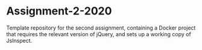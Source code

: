 # Assignment-2-2020
Template repository for the second assignment, containing a Docker project that requires the relevant version of jQuery, and sets up a working copy of JsInspect. 
